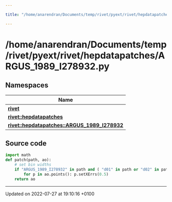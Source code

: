 ```yaml
---

title: "/home/anarendran/Documents/temp/rivet/pyext/rivet/hepdatapatches/ARGUS_1989_I278932.py"

---
```


# /home/anarendran/Documents/temp/rivet/pyext/rivet/hepdatapatches/ARGUS_1989_I278932.py



## Namespaces

| Name           |
| -------------- |
| **[rivet](http://example.org/namespaces/namespacerivet/)**  |
| **[rivet::hepdatapatches](http://example.org/namespaces/namespacerivet_1_1hepdatapatches/)**  |
| **[rivet::hepdatapatches::ARGUS_1989_I278932](http://example.org/namespaces/namespacerivet_1_1hepdatapatches_1_1argus__1989__i278932/)**  |




## Source code

```python
import math
def patch(path, ao):
    # set bin widths
    if "ARGUS_1989_I278932" in path and ( "d01" in path or "d02" in path) :
        for p in ao.points(): p.setXErrs(0.5)
    return ao
```


-------------------------------

Updated on 2022-07-27 at 19:10:16 +0100
